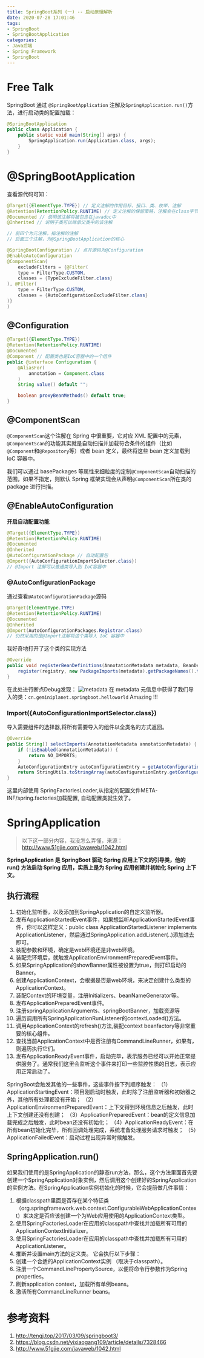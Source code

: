 ```yaml
---
title: SpringBoot系列 (一) -- 启动原理解析
date: 2020-07-28 17:01:46
tags:
- SpringBoot
- SpringBootApplication
categories:
- Java后端
- Spring Framework
- SpringBoot
---
```

# Free Talk
SpringBoot 通过 `@SpringBootApplication` 注解及`SpringApplication.run()`方法，进行启动类的配置加载：
```Java
@SpringBootApplication
public class Application {
    public static void main(String[] args) {
        SpringApplication.run(Application.class, args);
    }
}
```
<!--more-->
# @SpringBootApplication
查看源代码可知：
```Java
@Target({ElementType.TYPE}) // 定义注解的作用目标，接口、类、枚举、注解
@Retention(RetentionPolicy.RUNTIME) // 定义注解的保留策略，注解会在class字节码文件中存在，在运行时可以通过反射获取到
@Documented // 说明该注解将被包含在javadoc中
@Inherited // 说明子类可以继承父类中的该注解

// 前四个为元注解，指注解的注解
// 后面三个注解，为@SpringBootApplication的核心

@SpringBootConfiguration // 点开源码为@Configuration
@EnableAutoConfiguration
@ComponentScan(
    excludeFilters = {@Filter(
    type = FilterType.CUSTOM,
    classes = {TypeExcludeFilter.class}
), @Filter(
    type = FilterType.CUSTOM,
    classes = {AutoConfigurationExcludeFilter.class}
)}
)
```
## @Configuration
```Java
@Target({ElementType.TYPE})
@Retention(RetentionPolicy.RUNTIME)
@Documented
@Component // 配置类也是IoC容器中的一个组件
public @interface Configuration {
    @AliasFor(
        annotation = Component.class
    )
    String value() default "";

    boolean proxyBeanMethods() default true;
}
```
## @ComponentScan
`@ComponentScan`这个注解在 Spring 中很重要，它对应 XML 配置中的元素，`@ComponentScan`的功能其实就是自动扫描并加载符合条件的组件（比如`@Component`和`@Repository`等）或者 bean 定义，最终将这些 bean 定义加载到 IoC 容器中。

我们可以通过 basePackages 等属性来细粒度的定制`@ComponentScan`自动扫描的范围，如果不指定，则默认 Spring 框架实现会从声明`@ComponentScan`所在类的 package 进行扫描。

## @EnableAutoConfiguration
**开启自动配置功能**
```Java
@Target({ElementType.TYPE})
@Retention(RetentionPolicy.RUNTIME)
@Documented
@Inherited
@AutoConfigurationPackage // 自动配置包  
@Import({AutoConfigurationImportSelector.class}) 
// @Import 注解可以普通类导入到 IoC容器中 
```
### @AutoConfigurationPackage
通过查看`@AutoConfigurationPackage`源码
```Java
@Target(ElementType.TYPE)
@Retention(RetentionPolicy.RUNTIME)
@Documented
@Inherited
@Import(AutoConfigurationPackages.Registrar.class) 
// 仍然采用的是@Import注解将这个类导入 IoC 容器中
```
我好奇地打开了这个类的实现方法
```Java
@Override
public void registerBeanDefinitions(AnnotationMetadata metadata, BeanDefinitionRegistry registry) {
    register(registry, new PackageImports(metadata).getPackageNames().toArray(new String[0]));
}
```
在此处进行断点Debug发现：
![metadata](https://s1.ax1x.com/2020/07/28/aElEIf.png)
在 metadata 元信息中获得了我们导入的类：`cn.geminiplanet.springboot.helloworld`
Amazing !!!

### Import({AutoConfigurationImportSelector.class}) 
导入需要组件的选择器,将所有需要导入的组件以全类名的方式返回。
```Java
@Override
public String[] selectImports(AnnotationMetadata annotationMetadata) {
    if (!isEnabled(annotationMetadata)) {
        return NO_IMPORTS;
    }
    AutoConfigurationEntry autoConfigurationEntry = getAutoConfigurationEntry(annotationMetadata);
    return StringUtils.toStringArray(autoConfigurationEntry.getConfigurations());
}
```
这里内部使用 SpringFactoriesLoader,从指定的配置文件META-INF/spring.factories加载配置, 自动配置类就生效了。


# SpringApplication
> 以下这一部分内容，我没怎么弄懂，来源：http://www.51gjie.com/javaweb/1042.html

**SpringApplication 是 SpringBoot 驱动 Spring 应用上下文的引导类，他的run() 方法启动 Spring 应用，实质上是为 Spring 应用创建并初始化 Spring 上下文。**

## 执行流程

1. 初始化监听器，以及添加到SpringApplication的自定义监听器。
2. 发布ApplicationStartedEvent事件，如果想监听ApplicationStartedEvent事件，你可以这样定义：public class ApplicationStartedListener implements ApplicationListener，然后通过SpringApplication.addListener(..)添加进去即可。
3. 装配参数和环境，确定是web环境还是非web环境。
4. 装配完环境后，就触发ApplicationEnvironmentPreparedEvent事件。
5. 如果SpringApplication的showBanner属性被设置为true，则打印启动的Banner。
6. 创建ApplicationContext，会根据是否是web环境，来决定创建什么类型的ApplicationContext。
7. 装配Context的环境变量，注册Initializers、beanNameGenerator等。
8. 发布ApplicationPreparedEvent事件。
9. 注册springApplicationArguments、springBootBanner，加载资源等
10. 遍历调用所有SpringApplicationRunListener的contextLoaded()方法。
11. 调用ApplicationContext的refresh()方法,装配context beanfactory等非常重要的核心组件。
12. 查找当前ApplicationContext中是否注册有CommandLineRunner，如果有，则遍历执行它们。
13. 发布ApplicationReadyEvent事件，启动完毕，表示服务已经可以开始正常提供服务了。通常我们这里会监听这个事件来打印一些监控性质的日志，表示应用正常启动了。

SpringBoot会触发其他的一些事件，这些事件按下列顺序触发：
（1）ApplicationStartingEvent：项目刚启动时触发，此时除了注册监听器和初始器之外，其他所有处理都没有开始；
（2）ApplicationEnvironmentPreparedEvent：上下文得到环境信息之后触发，此时上下文创建还没有创建；
（3）ApplicationPreparedEvent：bean的定义信息加载完成之后触发，此时bean还没有初始化；
（4）ApplicationReadyEvent：在所有bean初始化完毕，所有回调处理完成，系统准备处理服务请求时触发；
（5）ApplicationFailedEvent：启动过程出现异常时候触发。

## SpringApplication.run()
如果我们使用的是SpringApplication的静态run方法，那么，这个方法里面首先要创建一个SpringApplication对象实例，然后调用这个创建好的SpringApplication的实例方法。在SpringApplication实例初始化的时候，它会提前做几件事情：
1. 根据classpath里面是否存在某个特征类（org.springframework.web.context.ConfigurableWebApplicationContext）来决定是否应该创建一个为Web应用使用的ApplicationContext类型。
2. 使用SpringFactoriesLoader在应用的classpath中查找并加载所有可用的ApplicationContextInitializer。
3. 使用SpringFactoriesLoader在应用的classpath中查找并加载所有可用的ApplicationListener。
4. 推断并设置main方法的定义类。
它会执行以下步骤：
1. 创建一个合适的ApplicationContext实例 （取决于classpath）。
2. 注册一个CommandLinePropertySource，以便将命令行参数作为Spring properties。
3. 刷新application context，加载所有单例beans。
4. 激活所有CommandLineRunner beans。


# 参考资料
1. http://tengj.top/2017/03/09/springboot3/
2. https://blog.csdn.net/yixiaogang109/article/details/7328466
3. http://www.51gjie.com/javaweb/1042.html